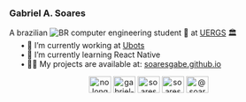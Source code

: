### Gabriel A. Soares
A brazilian <img src='https://flagcdn.com/16x12/br.png' alt="BR" /> computer engineering student 🤖 at [UERGS](https://www.uergs.edu.br/inicial) 🏛️
<br />⠀⠀• 🔭 I’m currently working at [Ubots](https://ubots.com.br/)
<br />⠀⠀• 🌱 I’m currently learning React Native
<br />⠀⠀• 👨‍💻 My projects are available at: [soaresgabe.github.io](https://soaresgabe.github.io/)
<div align=center>
<a href="https://twitter.com/nolongergabe" target="blank"><img align="center" src="https://raw.githubusercontent.com/rahuldkjain/github-profile-readme-generator/master/src/images/icons/Social/twitter.svg" alt="nolongergabe" height="30" width="40" /></a>
<a href="https://linkedin.com/in/gabriel-soares-a27998101" target="blank"><img align="center" src="https://raw.githubusercontent.com/rahuldkjain/github-profile-readme-generator/master/src/images/icons/Social/linked-in-alt.svg" alt="gabriel-soares-a27998101" height="30" width="40" /></a>
<a href="https://fb.com/soaresgabee" target="blank"><img align="center" src="https://raw.githubusercontent.com/rahuldkjain/github-profile-readme-generator/master/src/images/icons/Social/facebook.svg" alt="soaresgabee" height="30" width="40" /></a>
<a href="https://instagram.com/soaresgabe" target="blank"><img align="center" src="https://raw.githubusercontent.com/rahuldkjain/github-profile-readme-generator/master/src/images/icons/Social/instagram.svg" alt="soaresgabe" height="30" width="40" /></a>
<a href="https://www.youtube.com/@soaresgabe" target="blank"><img align="center" src="https://raw.githubusercontent.com/rahuldkjain/github-profile-readme-generator/master/src/images/icons/Social/youtube.svg" alt="@soaresgabe" height="30" width="40" /></a>
</div>
